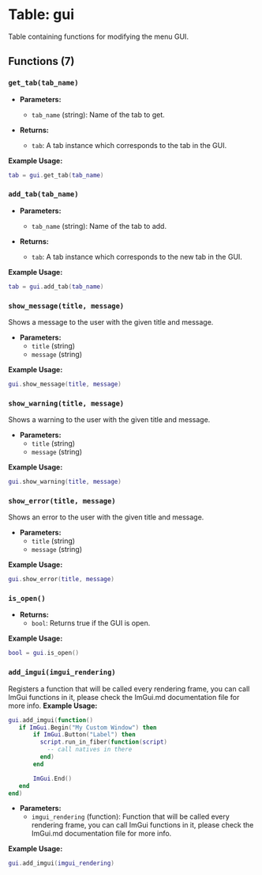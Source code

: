 # Table: gui

Table containing functions for modifying the menu GUI.

## Functions (7)

### `get_tab(tab_name)`

- **Parameters:**
  - `tab_name` (string): Name of the tab to get.

- **Returns:**
  - `tab`: A tab instance which corresponds to the tab in the GUI.

**Example Usage:**
```lua
tab = gui.get_tab(tab_name)
```

### `add_tab(tab_name)`

- **Parameters:**
  - `tab_name` (string): Name of the tab to add.

- **Returns:**
  - `tab`: A tab instance which corresponds to the new tab in the GUI.

**Example Usage:**
```lua
tab = gui.add_tab(tab_name)
```

### `show_message(title, message)`

Shows a message to the user with the given title and message.

- **Parameters:**
  - `title` (string)
  - `message` (string)

**Example Usage:**
```lua
gui.show_message(title, message)
```

### `show_warning(title, message)`

Shows a warning to the user with the given title and message.

- **Parameters:**
  - `title` (string)
  - `message` (string)

**Example Usage:**
```lua
gui.show_warning(title, message)
```

### `show_error(title, message)`

Shows an error to the user with the given title and message.

- **Parameters:**
  - `title` (string)
  - `message` (string)

**Example Usage:**
```lua
gui.show_error(title, message)
```

### `is_open()`

- **Returns:**
  - `bool`: Returns true if the GUI is open.

**Example Usage:**
```lua
bool = gui.is_open()
```

### `add_imgui(imgui_rendering)`

Registers a function that will be called every rendering frame, you can call ImGui functions in it, please check the ImGui.md documentation file for more info.
**Example Usage:**
```lua
gui.add_imgui(function()
   if ImGui.Begin("My Custom Window") then
       if ImGui.Button("Label") then
         script.run_in_fiber(function(script)
           -- call natives in there
         end)
       end

       ImGui.End()
   end
end)
```

- **Parameters:**
  - `imgui_rendering` (function): Function that will be called every rendering frame, you can call ImGui functions in it, please check the ImGui.md documentation file for more info.

**Example Usage:**
```lua
gui.add_imgui(imgui_rendering)
```


